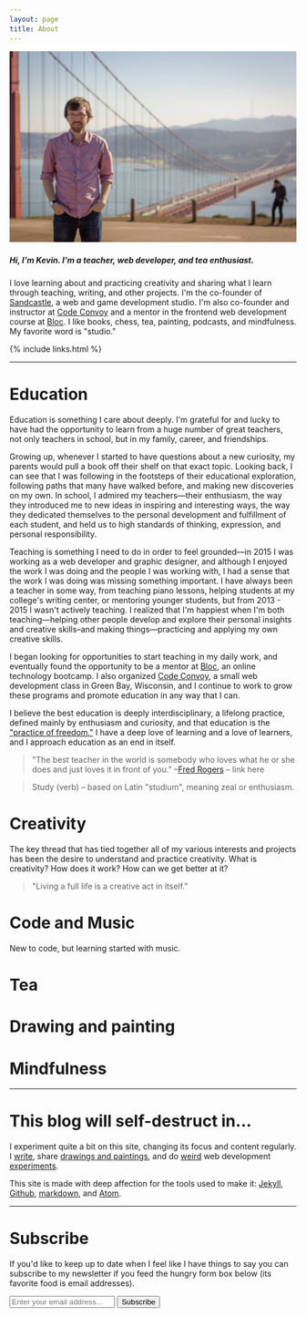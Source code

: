 ```yaml
---
layout: page
title: About
---
```


![Kevin](/img/kevin.jpg)

##### Hi, I'm Kevin. I'm a teacher, web developer, and tea enthusiast.

I love learning about and practicing creativity and sharing what I learn through teaching, writing, and other projects. I'm the co-founder of [Sandcastle](http://sandcastle.co), a web and game development studio. I'm also co-founder and instructor at [Code Convoy](http://codeconvoy.com) and a mentor in the frontend web development course at [Bloc](http://bloc.io). I like books, chess, tea, painting, podcasts, and mindfulness. My favorite word is "studio."

{% include links.html %}

---

# Education

Education is something I care about deeply. I'm grateful for and lucky to have had the opportunity to learn from a huge number of great teachers, not only teachers in school, but in my family, career, and friendships.

Growing up, whenever I started to have questions about a new curiosity, my parents would pull a book off their shelf on that exact topic. Looking back, I can see that I was following in the footsteps of their educational exploration, following paths that many have walked before, and making new discoveries on my own. In school, I admired my teachers—their enthusiasm, the way they introduced me to new ideas in inspiring and interesting ways, the way they dedicated themselves to the personal development and fulfillment of each student, and held us to high standards of thinking, expression, and personal responsibility.

<p data-pullquote="I believe the best education is deeply interdisciplinary, a lifelong practice, and defined mainly by enthusiasm and curiosity."></p>

Teaching is something I need to do in order to feel grounded—in 2015 I was working as a web developer and graphic designer, and although I enjoyed the work I was doing and the people I was working with, I had a sense that the work I was doing was missing something important. I have always been a teacher in some way, from teaching piano lessons, helping students at my college's writing center, or mentoring younger students, but from 2013 - 2015 I wasn't actively teaching. I realized that I'm happiest when I'm both teaching—helping other people develop and explore their personal insights and creative skills–and making things—practicing and applying my own creative skills.

I began looking for opportunities to start teaching in my daily work, and eventually found the opportunity to be a mentor at [Bloc](http://bloc.io), an online technology bootcamp. I also organized [Code Convoy](http://codeconvoy.com), a small web development class in Green Bay, Wisconsin, and I continue to work to grow these programs and promote education in any way that I can.

I believe the best education is deeply interdisciplinary, a lifelong practice, defined mainly by enthusiasm and curiosity, and that education is the ["practice of freedom."](https://amzn.com/0415908086) I have a deep love of learning and a love of learners, and I approach education as an end in itself.

> "The best teacher in the world is somebody who loves what he or she does and just loves it in front of you."
>–[Fred Rogers]() – link here

> Study (verb) – based on Latin "studium", meaning zeal or enthusiasm.

# Creativity

The key thread that has tied together all of my various interests and projects has been the desire to understand and practice creativity. What is creativity? How does it work? How can we get better at it?

> "Living a full life is a creative act in itself."

# Code and Music

New to code, but learning started with music.

# Tea

# Drawing and painting

# Mindfulness

---

# This blog will self-destruct in...

I experiment quite a bit on this site, changing its focus and content regularly. I [write](/), share [drawings and paintings](/sketchbook), and do [weird](http://sandcastle.co/kirby/) web development [experiments](/stats).

This site is made with deep affection for the tools used to make it: [Jekyll](http://jekyllrb.com), [Github](http://github.com), [markdown](http://daringfireball.net/projects/markdown/syntax), and [Atom](https://atom.io).

---

# Subscribe

If you'd like to keep up to date when I feel like I have things to say you can subscribe to my newsletter if you feed the hungry form box below (its favorite food is email addresses).

<form action="https://tinyletter.com/kmcgillivray" method="post" target="popupwindow" onsubmit="window.open('https://tinyletter.com/kmcgillivray', 'popupwindow', 'scrollbars=yes,width=800,height=600');return true">
<input class="text-box" placeholder="Enter your email address..." type="text" name="email" id="tlemail" />
<input type="hidden" value="1" name="embed"/><input class="button-primary" type="submit" value="Subscribe" /></form>
